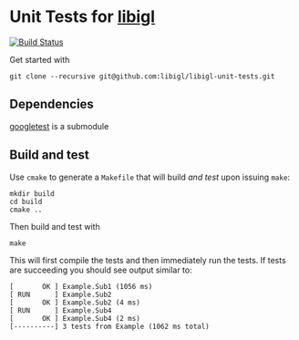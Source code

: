 # Unit Tests for [libigl](https://github.com/libigl/libigl)
[![Build Status](https://travis-ci.org/libigl/libigl-unit-tests.svg?branch=master)](https://travis-ci.org/libigl/libigl-unit-tests)

Get started with

```
git clone --recursive git@github.com:libigl/libigl-unit-tests.git
```

## Dependencies

[googletest](https://github.com/google/googletest) is a submodule


## Build and test

Use `cmake` to generate a `Makefile` that will build _and test_ upon issuing
`make`:

```
mkdir build
cd build
cmake ..
```

Then build and test with

```
make
```

This will first compile the tests and then immediately run the tests. If tests
are succeeding you should see output similar to:

```
[       OK ] Example.Sub1 (1056 ms)
[ RUN      ] Example.Sub2 
[       OK ] Example.Sub2 (4 ms)
[ RUN      ] Example.Sub4
[       OK ] Example.Sub4 (2 ms)
[----------] 3 tests from Example (1062 ms total)
```

